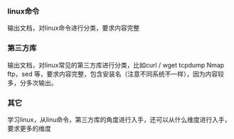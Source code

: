 ### linux命令
输出文档，对linux命令进行分类，要求内容完整
### 第三方库
输出文档，对linux常见的第三方库进行分类，比如curl / wget tcpdump  Nmap ftp，sed 等，要求内容完整，包含安装名（注意不同系统不一样），因为内容较多，分多次输出。
### 其它
学习linux，从linu命令，第三方库的角度进行入手，还可以从什么维度进行入手，要求更多的维度